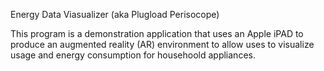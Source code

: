 Energy Data Viasualizer
(aka Plugload Perisocope)

This program is a demonstration application that uses an Apple iPAD to produce an augmented reality (AR) environment to allow uses to visualize usage and energy consumption for househoold appliances.
